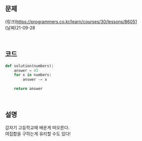 ## 문제 

(링크)https://programmers.co.kr/learn/courses/30/lessons/86051  
(날짜)21-09-28

<br>


## 코드 
```py
def solution(numbers):
    answer = 45
    for x in numbers:
        answer -= x
    
    return answer
```

<br>


## 설명

갑자기 고등학교때 배운게 떠오른다.  
여집합을 구하는게 유리할 수도 있다!


